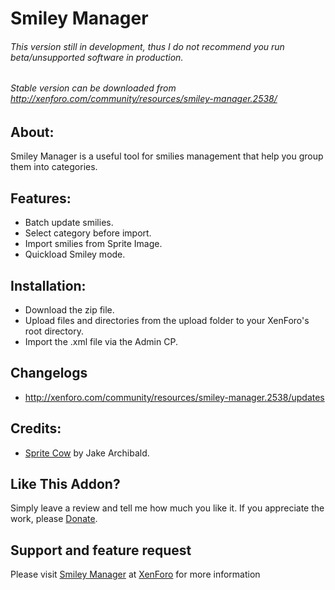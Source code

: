 # Smiley Manager

###### This version still in development, thus I do not recommend you run beta/unsupported software in production.
###### Stable version can be downloaded from http://xenforo.com/community/resources/smiley-manager.2538/

## About:
Smiley Manager is a useful tool for smilies management that help you group them into categories.​

## Features:
 * Batch update smilies.
 * Select category before import.
 * Import smilies from Sprite Image.
 * Quickload Smiley mode.

## Installation:
 * Download the zip file.
 * Upload files and directories from the upload folder to your XenForo's root directory.
 * Import the .xml file via the Admin CP.

## Changelogs
 * http://xenforo.com/community/resources/smiley-manager.2538/updates

## Credits:
 * [Sprite Cow](http://www.spritecow.com/) by Jake Archibald.

## Like This Addon?
Simply leave a review and tell me how much you like it. If you appreciate the work, please [Donate](https://www.paypal.com/cgi-bin/webscr?cmd=_s-xclick&hosted_button_id=DQPEKAAP2QSZ8).

## Support and feature request
Please visit [Smiley Manager](http://xenforo.com/community/threads/smiley-manager.63098/) at [XenForo](http://xenforo.com/community) for more information
